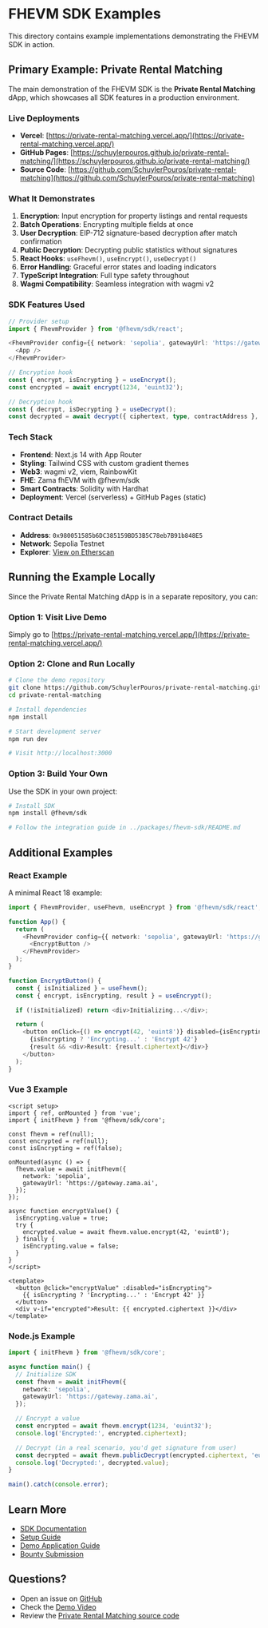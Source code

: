 # FHEVM SDK Examples

This directory contains example implementations demonstrating the FHEVM SDK in action.

## Primary Example: Private Rental Matching

The main demonstration of the FHEVM SDK is the **Private Rental Matching** dApp, which showcases all SDK features in a production environment.

### Live Deployments

- **Vercel**: [https://private-rental-matching.vercel.app/](https://private-rental-matching.vercel.app/)
- **GitHub Pages**: [https://schuylerpouros.github.io/private-rental-matching/](https://schuylerpouros.github.io/private-rental-matching/)
- **Source Code**: [https://github.com/SchuylerPouros/private-rental-matching](https://github.com/SchuylerPouros/private-rental-matching)

### What It Demonstrates

1. **Encryption**: Input encryption for property listings and rental requests
2. **Batch Operations**: Encrypting multiple fields at once
3. **User Decryption**: EIP-712 signature-based decryption after match confirmation
4. **Public Decryption**: Decrypting public statistics without signatures
5. **React Hooks**: `useFhevm()`, `useEncrypt()`, `useDecrypt()`
6. **Error Handling**: Graceful error states and loading indicators
7. **TypeScript Integration**: Full type safety throughout
8. **Wagmi Compatibility**: Seamless integration with wagmi v2

### SDK Features Used

```typescript
// Provider setup
import { FhevmProvider } from '@fhevm/sdk/react';

<FhevmProvider config={{ network: 'sepolia', gatewayUrl: 'https://gateway.zama.ai' }}>
  <App />
</FhevmProvider>

// Encryption hook
const { encrypt, isEncrypting } = useEncrypt();
const encrypted = await encrypt(1234, 'euint32');

// Decryption hook
const { decrypt, isDecrypting } = useDecrypt();
const decrypted = await decrypt({ ciphertext, type, contractAddress }, signature);
```

### Tech Stack

- **Frontend**: Next.js 14 with App Router
- **Styling**: Tailwind CSS with custom gradient themes
- **Web3**: wagmi v2, viem, RainbowKit
- **FHE**: Zama fhEVM with @fhevm/sdk
- **Smart Contracts**: Solidity with Hardhat
- **Deployment**: Vercel (serverless) + GitHub Pages (static)

### Contract Details

- **Address**: `0x980051585b6DC385159BD53B5C78eb7B91b848E5`
- **Network**: Sepolia Testnet
- **Explorer**: [View on Etherscan](https://sepolia.etherscan.io/address/0x980051585b6DC385159BD53B5C78eb7B91b848E5)

## Running the Example Locally

Since the Private Rental Matching dApp is in a separate repository, you can:

### Option 1: Visit Live Demo

Simply go to [https://private-rental-matching.vercel.app/](https://private-rental-matching.vercel.app/)

### Option 2: Clone and Run Locally

```bash
# Clone the demo repository
git clone https://github.com/SchuylerPouros/private-rental-matching.git
cd private-rental-matching

# Install dependencies
npm install

# Start development server
npm run dev

# Visit http://localhost:3000
```

### Option 3: Build Your Own

Use the SDK in your own project:

```bash
# Install SDK
npm install @fhevm/sdk

# Follow the integration guide in ../packages/fhevm-sdk/README.md
```

## Additional Examples

### React Example

A minimal React 18 example:

```typescript
import { FhevmProvider, useFhevm, useEncrypt } from '@fhevm/sdk/react';

function App() {
  return (
    <FhevmProvider config={{ network: 'sepolia', gatewayUrl: 'https://gateway.zama.ai' }}>
      <EncryptButton />
    </FhevmProvider>
  );
}

function EncryptButton() {
  const { isInitialized } = useFhevm();
  const { encrypt, isEncrypting, result } = useEncrypt();

  if (!isInitialized) return <div>Initializing...</div>;

  return (
    <button onClick={() => encrypt(42, 'euint8')} disabled={isEncrypting}>
      {isEncrypting ? 'Encrypting...' : 'Encrypt 42'}
      {result && <div>Result: {result.ciphertext}</div>}
    </button>
  );
}
```

### Vue 3 Example

```vue
<script setup>
import { ref, onMounted } from 'vue';
import { initFhevm } from '@fhevm/sdk/core';

const fhevm = ref(null);
const encrypted = ref(null);
const isEncrypting = ref(false);

onMounted(async () => {
  fhevm.value = await initFhevm({
    network: 'sepolia',
    gatewayUrl: 'https://gateway.zama.ai',
  });
});

async function encryptValue() {
  isEncrypting.value = true;
  try {
    encrypted.value = await fhevm.value.encrypt(42, 'euint8');
  } finally {
    isEncrypting.value = false;
  }
}
</script>

<template>
  <button @click="encryptValue" :disabled="isEncrypting">
    {{ isEncrypting ? 'Encrypting...' : 'Encrypt 42' }}
  </button>
  <div v-if="encrypted">Result: {{ encrypted.ciphertext }}</div>
</template>
```

### Node.js Example

```typescript
import { initFhevm } from '@fhevm/sdk/core';

async function main() {
  // Initialize SDK
  const fhevm = await initFhevm({
    network: 'sepolia',
    gatewayUrl: 'https://gateway.zama.ai',
  });

  // Encrypt a value
  const encrypted = await fhevm.encrypt(1234, 'euint32');
  console.log('Encrypted:', encrypted.ciphertext);

  // Decrypt (in a real scenario, you'd get signature from user)
  const decrypted = await fhevm.publicDecrypt(encrypted.ciphertext, 'euint32');
  console.log('Decrypted:', decrypted.value);
}

main().catch(console.error);
```

## Learn More

- [SDK Documentation](../packages/fhevm-sdk/README.md)
- [Setup Guide](../SETUP_GUIDE.md)
- [Demo Application Guide](../DEMO_APPLICATION.md)
- [Bounty Submission](../BOUNTY_SUBMISSION.md)

## Questions?

- Open an issue on [GitHub](https://github.com/SchuylerPouros/fhevm-react-template/issues)
- Check the [Demo Video](../VIDEO_SCRIPT.md)
- Review the [Private Rental Matching source code](https://github.com/SchuylerPouros/private-rental-matching)

